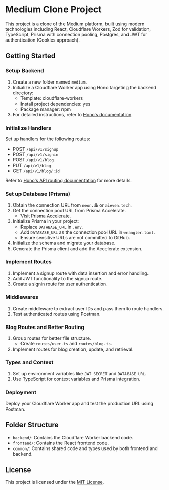 # Medium Clone Project

This project is a clone of the Medium platform, built using modern technologies including React, Cloudflare Workers, Zod for validation, TypeScript, Prisma with connection pooling, Postgres, and JWT for authentication (Cookies approach).

## Getting Started

### Setup Backend

1. Create a new folder named `medium`.
2. Initialize a Cloudflare Worker app using Hono targeting the backend directory:
   - Template: cloudflare-workers
   - Install project dependencies: yes
   - Package manager: npm
3. For detailed instructions, refer to [Hono's documentation](https://hono.dev/top).

### Initialize Handlers

Set up handlers for the following routes:
- POST `/api/v1/signup`
- POST `/api/v1/signin`
- POST `/api/v1/blog`
- PUT `/api/v1/blog`
- GET `/api/v1/blog/:id`

Refer to [Hono's API routing documentation](https://hono.dev/api/routing) for more details.

### Set up Database (Prisma)

1. Obtain the connection URL from `neon.db` or `aieven.tech`.
2. Get the connection pool URL from Prisma Accelerate.
   - Visit [Prisma Accelerate](https://www.prisma.io/data-platform/accelerate).
3. Initialize Prisma in your project:
   - Replace `DATABASE_URL` in `.env`.
   - Add `DATABASE_URL` as the connection pool URL in `wrangler.toml`.
   - Ensure sensitive URLs are not committed to GitHub.
4. Initialize the schema and migrate your database.
5. Generate the Prisma client and add the Accelerate extension.

### Implement Routes

1. Implement a signup route with data insertion and error handling.
2. Add JWT functionality to the signup route.
3. Create a signin route for user authentication.

### Middlewares

1. Create middleware to extract user IDs and pass them to route handlers.
2. Test authenticated routes using Postman.

### Blog Routes and Better Routing

1. Group routes for better file structure.
   - Create `routes/user.ts` and `routes/blog.ts`.
2. Implement routes for blog creation, update, and retrieval.

### Types and Context

1. Set up environment variables like `JWT_SECRET` and `DATABASE_URL`.
2. Use TypeScript for context variables and Prisma integration.

### Deployment

Deploy your Cloudflare Worker app and test the production URL using Postman.

## Folder Structure

- `backend/`: Contains the Cloudflare Worker backend code.
- `frontend/`: Contains the React frontend code.
- `common/`: Contains shared code and types used by both frontend and backend.


## License

This project is licensed under the [MIT License](LICENSE).

